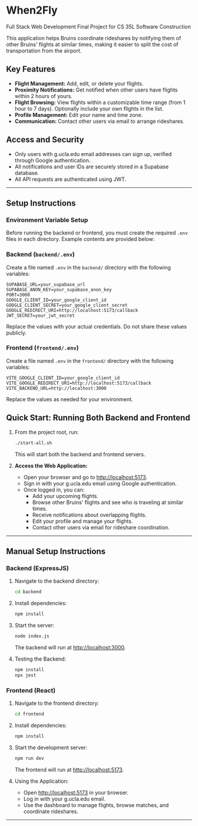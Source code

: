 # When2Fly
Full Stack Web Development Final Project for CS 35L Software Construction

This application helps Bruins coordinate rideshares by notifying them of other Bruins' flights at similar times, making it easier to split the cost of transportation from the airport.

## Key Features

- **Flight Management:** Add, edit, or delete your flights.
- **Proximity Notifications:** Get notified when other users have flights within 2 hours of yours.
- **Flight Browsing:** View flights within a customizable time range (from 1 hour to 7 days). Optionally include your own flights in the list.
- **Profile Management:** Edit your name and time zone.
- **Communication:** Contact other users via email to arrange rideshares.

## Access and Security

- Only users with g.ucla.edu email addresses can sign up, verified through Google authentication.
- All notifications and user IDs are securely stored in a Supabase database.
- All API requests are authenticated using JWT.

---

## Setup Instructions

### Environment Variable Setup

Before running the backend or frontend, you must create the required `.env` files in each directory. Example contents are provided below:

### Backend (`backend/.env`)
Create a file named `.env` in the `backend/` directory with the following variables:

```
SUPABASE_URL=your_supabase_url
SUPABASE_ANON_KEY=your_supabase_anon_key
PORT=3000
GOOGLE_CLIENT_ID=your_google_client_id
GOOGLE_CLIENT_SECRET=your_google_client_secret
GOOGLE_REDIRECT_URI=http://localhost:5173/callback
JWT_SECRET=your_jwt_secret
```

Replace the values with your actual credentials. Do not share these values publicly.

### Frontend (`frontend/.env`)
Create a file named `.env` in the `frontend/` directory with the following variables:

```
VITE_GOOGLE_CLIENT_ID=your_google_client_id
VITE_GOOGLE_REDIRECT_URI=http://localhost:5173/callback
VITE_BACKEND_URL=http://localhost:3000
```

Replace the values as needed for your environment.

## Quick Start: Running Both Backend and Frontend

1. From the project root, run:
    ```bash
    ./start-all.sh
    ```
   This will start both the backend and frontend servers.

2. **Access the Web Application:**
   - Open your browser and go to [http://localhost:5173](http://localhost:5173).
   - Sign in with your g.ucla.edu email using Google authentication.
   - Once logged in, you can:
     - Add your upcoming flights.
     - Browse other Bruins' flights and see who is traveling at similar times.
     - Receive notifications about overlapping flights.
     - Edit your profile and manage your flights.
     - Contact other users via email for rideshare coordination.

---

## Manual Setup Instructions

### Backend (ExpressJS)

1. Navigate to the backend directory:
    ```bash
    cd backend
    ```
2. Install dependencies:
    ```bash
    npm install
    ```
3. Start the server:
    ```bash
    node index.js
    ```
   The backend will run at [http://localhost:3000](http://localhost:3000).

4. Testing the Backend:
    ```bash
    npm install
    npx jest
    ```

### Frontend (React)

1. Navigate to the frontend directory:
    ```bash
    cd frontend
    ```
2. Install dependencies:
    ```bash
    npm install
    ```
3. Start the development server:
    ```bash
    npm run dev
    ```
   The frontend will run at [http://localhost:5173](http://localhost:5173).

4. Using the Application:
   - Open [http://localhost:5173](http://localhost:5173) in your browser.
   - Log in with your g.ucla.edu email.
   - Use the dashboard to manage flights, browse matches, and coordinate rideshares.

---
